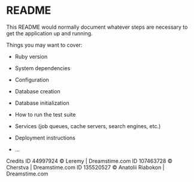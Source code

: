 # README

This README would normally document whatever steps are necessary to get the
application up and running.

Things you may want to cover:

* Ruby version

* System dependencies

* Configuration

* Database creation

* Database initialization

* How to run the test suite

* Services (job queues, cache servers, search engines, etc.)

* Deployment instructions

* ...

Credits
ID 44997924 © Leremy | Dreamstime.com
ID 107463728 © Cherstva | Dreamstime.com
ID 135520527 © Anatolii Riabokon | Dreamstime.com